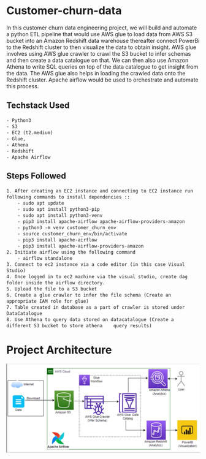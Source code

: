 # Customer-churn-data
In this customer churn data engineering project, we will build and automate a python ETL pipeline that would use AWS glue to load data from AWS S3 bucket into an Amazon Redshift data warehouse thereafter connect PowerBi to the Redshift cluster to then visualize the data to obtain insight. AWS glue involves using AWS glue crawler to crawl the S3 bucket to infer schemas and then create a data catalogue on that. We can then also use Amazon Athena to write SQL queries on top of the data catalogue to get insight from the data. The AWS glue also helps in loading the crawled data onto the Redshift cluster. Apache airflow would be used to orchestrate and automate this process.

## Techstack Used
    - Python3
    - S3
    - EC2 (t2.medium)
    - Glue,
    - Athena
    - Redshift
    - Apache Airflow 

## Steps Followed 
    1. After creating an EC2 instance and connecting to EC2 instance run following commands to install dependencies ::
        - sudo apt update
        - sudo apt install python3-pip
        - sudo apt install python3-venv
        - pip3 install apache-airflow apache-airflow-providers-amazon
        - python3 -m venv customer_churn_env
        - source customer_churn_env/bin/activate
        - pip3 install apache-airflow 
        - pip3 install apache-airflow-providers-amazon
    2. Initiate airflow using the following command
        - airflow standalone
    3. Connect to ec2 instance via a code editor (in this case Visual Studio)
    4. Once logged in to ec2 machine via the visual studio, create dag folder inside the airflow directory.
    5. Upload the file to a S3 bucket
    6. Create a glue crawler to infer the file schema (Create an appropriate IAM role for glue)
    7. Table created in database as a part of crawler is stored under DataCatalogue
    8. Use Athena to query data stored on datacatalogue (Create a different S3 bucket to store athena    query results)

# Project Architecture
![alt text](image.png)